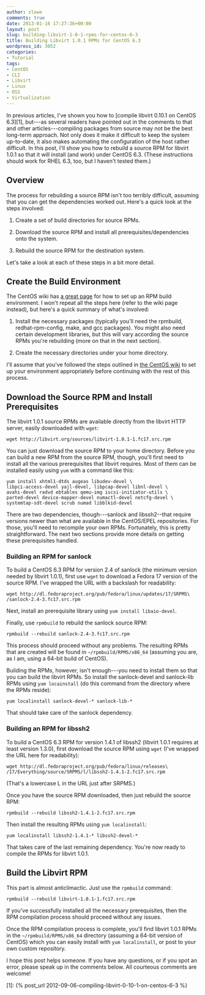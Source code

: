 ```yaml
---
author: slowe
comments: true
date: 2013-01-16 17:27:36+00:00
layout: post
slug: building-libvirt-1-0-1-rpms-for-centos-6-3
title: Building Libvirt 1.0.1 RPMs for CentOS 6.3
wordpress_id: 3052
categories:
- Tutorial
tags:
- CentOS
- CLI
- Libvirt
- Linux
- OSS
- Virtualization
---
```


In previous articles, I've shown you how to [compile libvirt 0.10.1 on CentOS 6.3][1], but---as several readers have pointed out in the comments to that and other articles---compiling packages from source may not be the best long-term approach. Not only does it make it difficult to keep the system up-to-date, it also makes automating the configuration of the host rather difficult. In this post, I'll show you how to rebuild a source RPM for libvirt 1.0.1 so that it will install (and work) under CentOS 6.3. (These instructions should work for RHEL 6.3, too, but I haven't tested them.)

## Overview

The process for rebuilding a source RPM isn't too terribly difficult, assuming that you can get the dependencies worked out. Here's a quick look at the steps involved:

1. Create a set of build directories for source RPMs.

2. Download the source RPM and install all prerequisites/dependencies onto the system.

3. Rebuild the source RPM for the destination system.

Let's take a look at each of these steps in a bit more detail.

## Create the Build Environment

The CentOS wiki has [a great page](http://wiki.centos.org/HowTos/SetupRpmBuildEnvironment) for how to set up an RPM build environment. I won't repeat all the steps here (refer to the wiki page instead), but here's a quick summary of what's involved:

1. Install the necessary packages (typically you'll need the rpmbuild, redhat-rpm-config, make, and gcc packages). You might also need certain development libraries, but this will vary according the source RPMs you're rebuilding (more on that in the next section).

2. Create the necessary directories under your home directory.

I'll assume that you've followed the steps outlined in [the CentOS wiki](http://wiki.centos.org/HowTos/SetupRpmBuildEnvironment) to set up your environment appropriately before continuing with the rest of this process.

## Download the Source RPM and Install Prerequisites

The libvirt 1.0.1 source RPMs are available directly from the libvirt HTTP server, easily downloaded with `wget`:

    wget http://libvirt.org/sources/libvirt-1.0.1-1.fc17.src.rpm

You can just download the source RPM to your home directory. Before you can build a new RPM from the source RPM, though, you'll first need to install all the various prerequisites that libvirt requires. Most of them can be installed easily using `yum` with a command like this:

    yum install xhtml1-dtds augeas libudev-devel \
    libpci-access-devel yajl-devel, libpcap-devel libnl-devel \
    avahi-devel radvd ebtables qemu-img iscsi-initiator-utils \
    parted-devel device-mapper-devel numactl-devel netcfg-devel \
    systemtap-sdt-devel scrub numad libblkid-devel

There are two dependencies, though---sanlock and libssh2--that require versions newer than what are available in the CentOS/EPEL repositories. For those, you'll need to recompile your own RPMs. Fortunately, this is pretty straightforward. The next two sections provide more details on getting these prerequisites handled.

### Building an RPM for sanlock

To build a CentOS 6.3 RPM for version 2.4 of sanlock (the minimum version needed by libvirt 1.0.1), first use `wget` to download a Fedora 17 version of the source RPM. I've wrapped the URL with a backslash for readability:

    wget http://dl.fedoraproject.org/pub/fedora/linux/updates/17/SRPMS\
    /sanlock-2.4-3.fc17.src.rpm

Next, install an prerequisite library using `yum install libaio-devel`.

Finally, use `rpmbuild` to rebuild the sanlock source RPM:

    rpmbuild --rebuild sanlock-2.4-3.fc17.src.rpm

This process should proceed without any problems. The resulting RPMs that are created will be found in `~/rpmbuild/RPMS/x86_64` (assuming you are, as I am, using a 64-bit build of CentOS).

Building the RPMs, however, isn't enough---you need to install them so that you can build the libvirt RPMs. So install the sanlock-devel and sanlock-lib RPMs using `yum locainstall` (do this command from the directory where the RPMs reside):

    yum localinstall sanlock-devel-* sanlock-lib-*

That should take care of the sanlock dependency.

### Building an RPM for libssh2

To build a CentOS 6.3 RPM for version 1.4.1 of libssh2 (libvirt 1.0.1 requires at least version 1.3.0), first download the source RPM using `wget` (I've wrapped the URL here for readability):

    wget http://dl.fedoraproject.org/pub/fedora/linux/releases\
    /17/Everything/source/SRPMS/l/libssh2-1.4.1-2.fc17.src.rpm

(That's a lowercase L in the URL just after SRPMS.)

Once you have the source RPM downloaded, then just rebuild the source RPM:

    rpmbuild --rebuild libssh2-1.4.1-2.fc17.src.rpm

Then install the resulting RPMs using `yum localinstall`:

    yum localinstall libssh2-1.4.1-* libssh2-devel-*

That takes care of the last remaining dependency. You're now ready to compile the RPMs for libvirt 1.0.1.

## Build the Libvirt RPM

This part is almost anticlimactic. Just use the `rpmbuild` command:

    rpmbuild --rebuild libvirt-1.0.1-1.fc17.src.rpm

If you've successfully installed all the necessary prerequisites, then the RPM compilation process should proceed without any issues.

Once the RPM compilation process is complete, you'll find libvirt 1.0.1 RPMs in the `~/rpmbuild/RPMS/x86_64` directory (assuming a 64-bit version of CentOS) which you can easily install with `yum localinstall`, or post to your own custom repository.

I hope this post helps someone. If you have any questions, or if you spot an error, please speak up in the comments below. All courteous comments are welcome!

[1]: {% post_url 2012-09-06-compiling-libvirt-0-10-1-on-centos-6-3 %}
